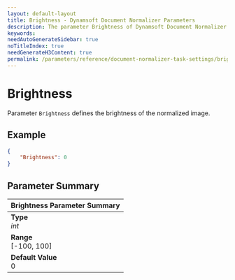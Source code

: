 ```yaml
---
layout: default-layout
title: Brightness - Dynamsoft Document Normalizer Parameters
description: The parameter Brightness of Dynamsoft Document Normalizer defines the brightness of the normalized image.
keywords:
needAutoGenerateSidebar: true
noTitleIndex: true
needGenerateH3Content: true
permalink: /parameters/reference/document-normalizer-task-settings/brightness.html
---
```


# Brightness

Parameter `Brightness` defines the brightness of the normalized image.

## Example

```json
{
    "Brightness": 0
}
```

## Parameter Summary

| Brightness Parameter Summary |
| :------------- |
| **Type**<br>*int* |
| **Range**<br>[-100, 100] |
| **Default Value**<br>0 |
